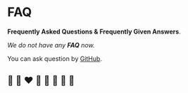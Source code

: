 # FAQ

**Frequently Asked Questions & Frequently Given Answers**.

*We do not have any **FAQ** now.*

You can ask question by [GitHub](https://github.com/helvm/helms/issues).

## 🦄 🌈 ❤️ 💛 💚 💙 🤍 🖤
